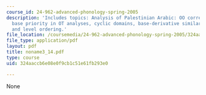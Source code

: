```yaml
---
course_id: 24-962-advanced-phonology-spring-2005
description: 'Includes topics: Analysis of Palestinian Arabic: OO correspondence,
  base priority in OT analyses, cyclic domains, base-derivative similarity, productivity
  and level ordering.'
file_location: /coursemedia/24-962-advanced-phonology-spring-2005/324aaccb6e08e0f9cb1c51e61fb293e0_noname3_14.pdf
file_type: application/pdf
layout: pdf
title: noname3_14.pdf
type: course
uid: 324aaccb6e08e0f9cb1c51e61fb293e0

---
```

None
